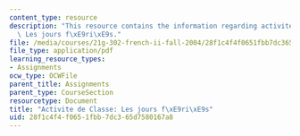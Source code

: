 ```yaml
---
content_type: resource
description: "This resource contains the information regarding activite de Classe\
  \ Les jours f\xE9ri\xE9s."
file: /media/courses/21g-302-french-ii-fall-2004/28f1c4f4f0651fbb7dc365d7580167a8_MIT21G_302_F04_feries_B.pdf
file_type: application/pdf
learning_resource_types:
- Assignments
ocw_type: OCWFile
parent_title: Assignments
parent_type: CourseSection
resourcetype: Document
title: "Activite de Classe: Les jours f\xE9ri\xE9s"
uid: 28f1c4f4-f065-1fbb-7dc3-65d7580167a8
---
```

